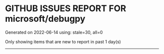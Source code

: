 
# GITHUB ISSUES REPORT FOR microsoft/debugpy


Generated on 2022-06-14 using: stale=30, all=0


Only showing items that are new to report in past 1 day(s)


---
